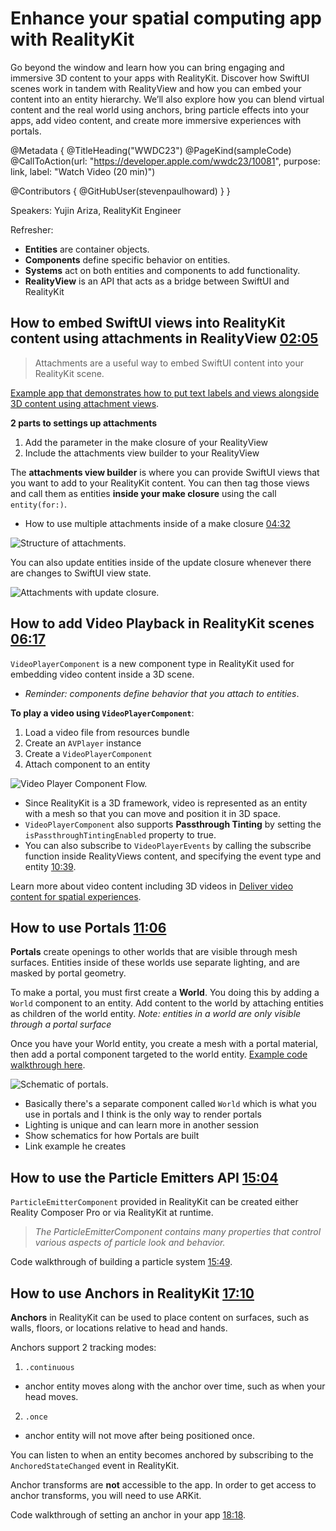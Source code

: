 # Enhance your spatial computing app with RealityKit

Go beyond the window and learn how you can bring engaging and immersive 3D content to your apps with RealityKit. Discover how SwiftUI scenes work in tandem with RealityView and how you can embed your content into an entity hierarchy. We’ll also explore how you can blend virtual content and the real world using anchors, bring particle effects into your apps, add video content, and create more immersive experiences with portals.

@Metadata {
   @TitleHeading("WWDC23")
   @PageKind(sampleCode)
   @CallToAction(url: "https://developer.apple.com/wwdc23/10081", purpose: link, label: "Watch Video (20 min)")

   @Contributors {
      @GitHubUser(stevenpaulhoward)
   }
}



Speakers: Yujin Ariza, RealityKit Engineer

Refresher: 
- **Entities** are container objects.
- **Components** define specific behavior on entities.
- **Systems** act on both entities and components to add functionality.
- **RealityView** is an API that acts as a bridge between SwiftUI and RealityKit

## How to embed SwiftUI views into RealityKit content using attachments in RealityView [02:05](https://developer.apple.com/videos/play/wwdc2023/10081?time=125)

> Attachments are a useful way to embed SwiftUI content into your RealityKit scene.

[Example app that demonstrates how to put text labels and views alongside 3D content using attachment views](https://developer.apple.com/videos/play/wwdc2023/10081?time=147).

**2 parts to settings up attachments**
1. Add the parameter in the make closure of your RealityView
2. Include the attachments view builder to your RealityView

The **attachments view builder** is where you can provide SwiftUI views that you want to add to your RealityKit content. You can then tag those views and call them as entities **inside your make closure** using the call `entity(for:)`.
- How to use multiple attachments inside of a make closure [04:32](https://developer.apple.com/videos/play/wwdc2023/10081?time=272)

![Structure of attachments.][attachments]

[attachments]: attachments.png

You can also update entities inside of the update closure whenever there are changes to SwiftUI view state.

![Attachments with update closure.][attachments-update]

[attachments-update]: attachments-update.png

## How to add Video Playback in RealityKit scenes [06:17](https://developer.apple.com/videos/play/wwdc2023/10081?time=377)

`VideoPlayerComponent` is a new component type in RealityKit used for embedding video content inside a 3D scene.
- _Reminder: components define behavior that you attach to entities_.

**To play a video using `VideoPlayerComponent`**:
1. Load a video file from resources bundle
2. Create an `AVPlayer` instance
3. Create a `VideoPlayerComponent`
4. Attach component to an entity

![Video Player Component Flow.][videoplayercomponent]

[videoplayercomponent]: videoplayercomponent.png

- Since RealityKit is a 3D framework, video is represented as an entity with a mesh so that you can move and position it in 3D space.
- `VideoPlayerComponent` also supports **Passthrough Tinting** by setting the `isPassthroughTintingEnabled` property to true.
- You can also subscribe to `VideoPlayerEvents` by calling the subscribe function inside RealityViews content, and specifying the event type and entity [10:39](https://developer.apple.com/videos/play/wwdc2023/10081?time=639).

Learn more about video content including 3D videos in [Deliver video content for spatial experiences](https://developer.apple.com/videos/play/wwdc2023/10071).

## How to use Portals [11:06](https://developer.apple.com/videos/play/wwdc2023/10081?time=666)

**Portals** create openings to other worlds that are visible through mesh surfaces. Entities inside of these worlds use separate lighting, and are masked by portal geometry.

To make a portal, you must first create a **World**. You doing this by adding a `World` component to an entity. Add content to the world by attaching entities as children of the world entity. 
_Note: entities in a world are only visible through a portal surface_

Once you have your World entity, you create a mesh with a portal material, then add a portal component targeted to the world entity. [Example code walkthrough here](https://developer.apple.com/videos/play/wwdc2023/10081/?time=791).

![Schematic of portals.][portals]

[portals]: portals.png

- Basically there's a separate component called `World` which is what you use in portals and I think is the only way to render portals
- Lighting is unique and can learn more in another session
- Show schematics for how Portals are built
- Link example he creates

## How to use the Particle Emitters API [15:04](https://developer.apple.com/videos/play/wwdc2023/10081?time=904)

`ParticleEmitterComponent` provided in RealityKit can be created either Reality Composer Pro or via RealityKit at runtime.

> _The ParticleEmitterComponent contains many properties that control various aspects of particle look and behavior._

Code walkthrough of building a particle system [15:49](https://developer.apple.com/videos/play/wwdc2023/10081/?time=949).

## How to use Anchors in RealityKit [17:10](https://developer.apple.com/videos/play/wwdc2023/10081?time=1030)

**Anchors** in RealityKit can be used to place content on surfaces, such as walls, floors, or locations relative to head and hands.

Anchors support 2 tracking modes:
1. `.continuous`
- anchor entity moves along with the anchor over time, such as when your head moves.
2. `.once`
- anchor entity will not move after being positioned once.

You can listen to when an entity becomes anchored by subscribing to the `AnchoredStateChanged` event in RealityKit.

Anchor transforms are **not** accessible to the app. In order to get access to anchor transforms, you will need to use ARKit.

Code walkthrough of setting an anchor in your app [18:18](https://developer.apple.com/videos/play/wwdc2023/10081/?time=1098).